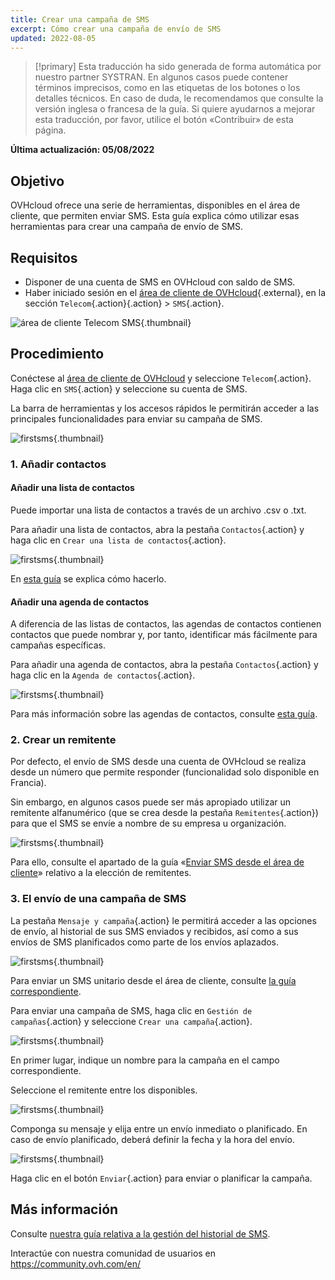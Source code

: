 ```yaml
---
title: Crear una campaña de SMS
excerpt: Cómo crear una campaña de envío de SMS
updated: 2022-08-05
---
```


> [!primary]
> Esta traducción ha sido generada de forma automática por nuestro partner SYSTRAN. En algunos casos puede contener términos imprecisos, como en las etiquetas de los botones o los detalles técnicos. En caso de duda, le recomendamos que consulte la versión inglesa o francesa de la guía. Si quiere ayudarnos a mejorar esta traducción, por favor, utilice el botón «Contribuir» de esta página.
> 

**Última actualización: 05/08/2022**

## Objetivo

OVHcloud ofrece una serie de herramientas, disponibles en el área de cliente, que permiten enviar SMS. Esta guía explica cómo utilizar esas herramientas para crear una campaña de envío de SMS.

## Requisitos

- Disponer de una cuenta de SMS en OVHcloud con saldo de SMS.
- Haber iniciado sesión en el [área de cliente de OVHcloud](https://www.ovh.com/auth/?action=gotomanager&from=https://www.ovh.es/&ovhSubsidiary=es){.external}, en la sección `Telecom`{.action}{.action} > `SMS`{.action}.

![área de cliente Telecom SMS](https://raw.githubusercontent.com/ovh/docs/master/templates/control-panel/product-selection/telecom/tpl-telecom-03-en-sms.png){.thumbnail}

## Procedimiento

Conéctese al [área de cliente de OVHcloud](https://www.ovh.com/auth/?action=gotomanager&from=https://www.ovh.es/&ovhSubsidiary=es) y seleccione `Telecom`{.action}. Haga clic en `SMS`{.action} y seleccione su cuenta de SMS.

La barra de herramientas y los accesos rápidos le permitirán acceder a las principales funcionalidades para enviar su campaña de SMS.

![firstsms](images/firstsms01.png){.thumbnail}

### 1. Añadir contactos

#### Añadir una lista de contactos

Puede importar una lista de contactos a través de un archivo .csv o .txt.

Para añadir una lista de contactos, abra la pestaña `Contactos`{.action} y haga clic en `Crear una lista de contactos`{.action}. 

![firstsms](images/firstsms03.png){.thumbnail}

En [esta guía](/pages/telecom/sms/liste_de_destinataire_sms) se explica cómo hacerlo.

#### Añadir una agenda de contactos

A diferencia de las listas de contactos, las agendas de contactos contienen contactos que puede nombrar y, por tanto, identificar más fácilmente para campañas específicas.

Para añadir una agenda de contactos, abra la pestaña `Contactos`{.action} y haga clic en la `Agenda de contactos`{.action}.

![firstsms](images/firstsms04.png){.thumbnail}

Para más información sobre las agendas de contactos, consulte [esta guía](/pages/telecom/sms/gerer_mes_carnets_dadresses_sms).

### 2. Crear un remitente

Por defecto, el envío de SMS desde una cuenta de OVHcloud se realiza desde un número que permite responder (funcionalidad solo disponible en Francia). 

Sin embargo, en algunos casos puede ser más apropiado utilizar un remitente alfanumérico (que se crea desde la pestaña `Remitentes`{.action}) para que el SMS se envíe a nombre de su empresa u organización.

![firstsms](images/firstsms05.png){.thumbnail}

Para ello, consulte el apartado de la guía «[Enviar SMS desde el área de cliente](/pages/telecom/sms/envoyer_des_sms_depuis_mon_espace_client#3-elegir-el-remitente-del-sms)» relativo a la elección de remitentes.

### 3. El envío de una campaña de SMS

La pestaña `Mensaje y campaña`{.action} le permitirá acceder a las opciones de envío, al historial de sus SMS enviados y recibidos, así como a sus envíos de SMS planificados como parte de los envíos aplazados.

![firstsms](images/firstsms02.png){.thumbnail}

Para enviar un SMS unitario desde el área de cliente, consulte [la guía correspondiente](/pages/telecom/sms/envoyer_des_sms_depuis_mon_espace_client).

Para enviar una campaña de SMS, haga clic en `Gestión de campañas`{.action} y seleccione `Crear una campaña`{.action}.

![firstsms](images/firstsms06.png){.thumbnail}

En primer lugar, indique un nombre para la campaña en el campo correspondiente.

Seleccione el remitente entre los disponibles.

![firstsms](images/firstsms07.png){.thumbnail}

Componga su mensaje y elija entre un envío inmediato o planificado. En caso de envío planificado, deberá definir la fecha y la hora del envío.

![firstsms](images/firstsms08.png){.thumbnail}

Haga clic en el botón `Enviar`{.action} para enviar o planificar la campaña.

## Más información

Consulte [nuestra guía relativa a la gestión del historial de SMS](/pages/telecom/sms/gerer_l_historique_des_sms).

Interactúe con nuestra comunidad de usuarios en <https://community.ovh.com/en/>
